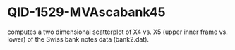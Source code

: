 # QID-1529-MVAscabank45
computes a two dimensional scatterplot of X4 vs. X5 (upper inner frame vs. lower) of the Swiss bank notes data (bank2.dat).
